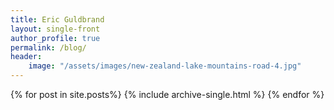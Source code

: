 ```yaml
---
title: Eric Guldbrand
layout: single-front
author_profile: true
permalink: /blog/
header:
    image: "/assets/images/new-zealand-lake-mountains-road-4.jpg"
---
```


{% for post in site.posts%}
  {% include archive-single.html %}
{% endfor %}
